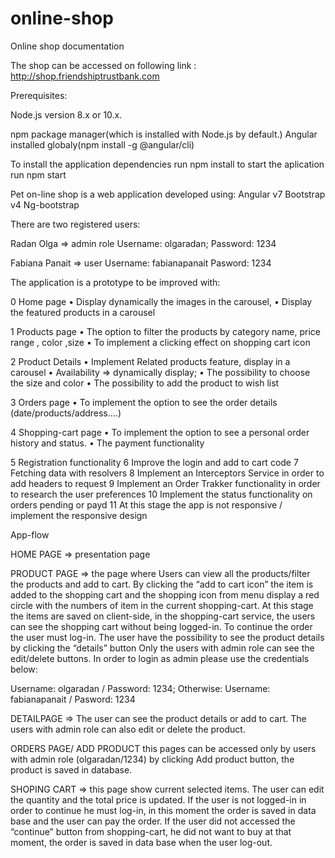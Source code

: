 # online-shop
Online shop documentation

The shop can be accessed on following link : http://shop.friendshiptrustbank.com

Prerequisites:

Node.js version 8.x or 10.x.


npm package manager(which is installed with Node.js by default.)
Angular installed globaly(npm install -g @angular/cli)


To install the application dependencies run npm install
to start the aplication run npm start

Pet on-line shop is a web application developed using:
Angular v7
Bootstrap v4
Ng-bootstrap

There are two registered users:

Radan Olga => admin role
Username: olgaradan;
Password: 1234

Fabiana Panait => user
Username: fabianapanait
Pasword: 1234


The application is a prototype to be improved with:

0 Home page
•	Display dynamically  the images in the carousel,
•	Display the featured products in a carousel

1 Products page
•	The option to filter the products by category name, price range , color ,size
•	To implement a clicking effect on shopping cart icon

2 Product Details
•	Implement Related products feature, display in a carousel
•	Availability => dynamically display;
•	The possibility to choose the   size and color
•	The possibility to add the product to wish list

3 Orders page
•	To implement the option to see the order details (date/products/address….)

4 Shopping-cart page
•	To implement the option to see a personal order history and status.
•	The payment functionality

5 Registration functionality
6 Improve the login and add to cart code
7 Fetching data with resolvers
8 Implement an Interceptors Service in order to add headers to request
9 Implement an Order Trakker functionality in order to research the user preferences 
10 Implement the status functionality on orders pending or payd
11 At this stage the app is not responsive / implement the responsive design

App-flow

HOME PAGE => presentation page

PRODUCT PAGE => the page where Users can view all the products/filter the products and add to cart. By clicking the “add to cart icon” the item is added to the shopping cart and the shopping icon from menu display a red circle with the numbers of item in the current shopping-cart.  At this stage the items are saved on client-side, in the shopping-cart service, the users can see the shopping cart without being logged-in. To continue the order the user must log-in. The user have the possibility to see the product details by clicking the “details” button
Only the users with admin role can see the edit/delete buttons.  In order to login as admin please use the credentials below:  

Username: olgaradan / Password: 1234;
Otherwise:
Username: fabianapanait / Pasword: 1234

DETAILPAGE => The user can see the product details or add to cart. The users with admin role can also edit or delete the product. 

ORDERS PAGE/ ADD PRODUCT this pages can be accessed only by users with admin     role (olgaradan/1234) by clicking Add product button, the product is saved in database.

SHOPING CART => this page show current selected items. The user can edit the quantity and the total price is updated. If the user is not logged-in in order to continue he must log-in, in this moment the order is saved in data base and the user can pay the order.  If the user did not accessed the “continue” button from shopping-cart, he did not want to buy at that moment, the order is saved in data base when the user log-out.



